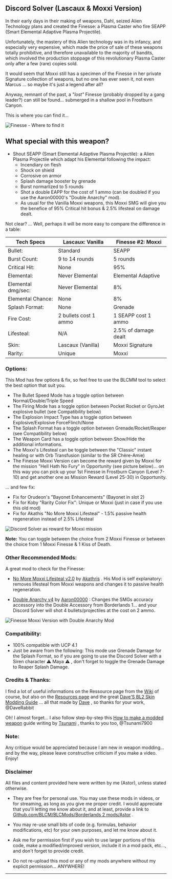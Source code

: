 ## Discord Solver (Lascaux & Moxxi Version)

In their early days in their making of weapons, Dahl, seized Alien Technology plans and created the Finesse: a Plasma Caster who fire SEAPP (Smart Elemental Adaptive Plasma Projectile). 

Unfortunately, the mastery of this Alien technology was in its infancy, and especially very expensive, which made the price of sale of these weapons totally prohibitive, and therefore unavailable to the majority of bandits, which involved the production stoppage of this revolutionary Plasma Caster only after a few (rare) copies sold.

It would seem that Moxxi still has a specimen of the Finesse in her private Signature collection of weapons, but no one has ever seen it, not even Marcus ... so maybe it's just a legend after all?

Anyway, remnant of the past, a *"lost"* Finesse (probably dropped by a gang leader?) can still be found... submerged in a shallow pool in Frostburn Canyon.

This is where you can find it... 

![Finesse - Where to find it](https://i.imgur.com/uHTxuc6.png "Don't worry guys... even if my screen capture show French text, my mods are in English")

## What special with this weapon?

- Shout SEAPP (Smart Elemental Adaptive Plasma Projectile): a Alien Plasma Projectile which adapt his Elemental following the impact:
  - Incendiary on flesh
  - Shock on shield
  - Corrosive on armor
  - Splash damage booster by grenade
  - Burst normarlized to 5 rounds  
  - Shot a double EAPP for the cost of 1 ammo (can be doubled if you use the Aaron00000's "Double Anarchy" mod).
  - As usual for the Vanilla Moxxi weapons, this Moxxi SMG will give you the benefice of 95% Critical hit bonus & 2.5% lifesteal on damage dealt.
  
Not clear? ... Well, perhaps it will be more easy to compare the difference in a table:  
   
| Tech Specs        | Lascaux: Vanilla       | Finesse #2: Moxxi     | 
| -------------     | -------------          | -------------         | 
| Bullet:           | Standard               | SEAPP                 | 
| Burst Count:      | 9 to 14 rounds         | 5 rounds              | 
| Critical Hit:     | None                   | 95%                   | 
| Elemental:        | Never Elemental        | Elemental Adaptive    | 
| Elemental dmg/sec:| Never Elemental        | 8%                    | 
| Elemental Chance: | None                   | 8%                    | 
| Splash Format:    | None                   | Grenade               | 
| Fire Cost:        | 2 bullets cost 1 ammo  | 1 SEAPP cost 1 ammo   | 
| Lifesteal:        | N/A                    | 2.5% of damage dealt  | 
| Skin:             | Lascaux (Vanilla)      | Moxxi Signature       | 
| Rarity:           | Unique                 | Moxxi                 |  
 

### Options: 

This Mod has few options & fix, so feel free to use the BLCMM tool to select the best option that suit you.

- The Bullet Speed Mode has a toggle option between Normal/Double/Triple Speed
- The Firing Mode has a toggle option between Pocket Rocket or GyroJet explosive bullet (see Compatibility below)
- The Explosion Impact Type has a toggle option between Explosive/Explosive ForceFlinch/None
- The Splash Format has a toggle option between Grenade/Rocket/Reaper (see Compatibility below)
- The Weapon Card has a toggle option between Show/Hide the additional informations.
- The Moxxi's Lifesteal can be toggle between the "Classic" instant healing or with Orb Transfusion (similar to the SR Chère-Amie)
- The Finesse Moxxi Version can become the reward given by Moxxi for the mission "Hell Hath No Fury" in Opportunity (see picture below)... on this way you can pick up your 1st Finesse in Frostburn Canyon (Level 7-10) and get another one as Mission Reward (Level 25-30) in Opportunity.

... and few fix:

- Fix for Orudeon's "Bayonet Enhancements" (Bayonet in slot 2)
- Fix for Koby "Rarity Color Fix": Unique or Moxxi (just in case if you use this old mod)
- Fix for Akathis "No More Moxxi Lifesteal" - 1.5% passive health regeneration instead of 2.5% Lifesteal
  
![Discord Solver as reward for Moxxi mission](https://i.imgur.com/8JPt8ap.png "Don't worry guys... even if my screen capture show French text, my mods are in English") 

**Note:** You can toggle between the choice from 2 Moxxi Finesse or between the choice from 1 Moxxi Finesse & 1 Kiss of Death. 

### Other Recommended Mods:

A great mod to check for the Finesse:

- [No More Moxxi Lifesteal v2.0](https://github.com/BLCM/BLCMods/blob/master/Borderlands%202%20mods/Akathris/NoMoreMoxxiLifestealv2.0.txt) by [Akathris](https://github.com/BLCM/BLCMods/tree/master/Borderlands%202%20mods/Akathris) . His Mod is self explanatory: removes lifesteal from Moxxi weapons and changes it to passive health regeneration.

- [Double Anarchy v4](https://github.com/BLCM/BLCMods/blob/master/Borderlands%202%20mods/Aaron0000/Weapon-Item%20Parts%20and%20Accessories/DoubleAnarchyv4.txt) by [Aaron00000](https://github.com/BLCM/BLCMods/tree/master/Borderlands%202%20mods/Aaron0000) : Changes the SMGs accuracy accessory into the Double Accessory from Borderlands 1... and your Discord Solver will shot 4 bullets/projectiles at the cost on 2 ammo.

![Finesse Moxxi Version with Double Anarchy Mod](https://i.imgur.com/fkJRAqD.png "Don't worry guys... even if my screen capture show French text, my mods are in English")

### Compatibility:

- 100% compatible with UCP 4.1
- Just be aware from the following: This mode use Grenade Damage for the Splash Format, so if you are going to use the Discord Solver with a Siren character :warning: Maya :warning: , don't forget to toggle the Grenade Damage to Reaper Splash Damage.
  
### Credits & Thanks:

I find a lot of useful informations on the Ressource page from the [Wiki](https://github.com/BLCM/BLCMods/wiki) of course, but also on the [Resources page](https://github.com/BLCM/BLCMods/tree/af3b2d17629ab3f7f7a5f7bb68b489c5e13b0498/Borderlands%202%20mods/Dave/Resources) and the great [Dave'S BL2 Skin Modding Guide](https://cdn.rawgit.com/BLCM/BLCMods/bb1933f7/Borderlands%202%20mods/Dave/DAVE%27S%20BL2%20SKIN%20MODDING%20GUIDE.pdf) ... all that made by [Dave](https://github.com/BLCM/BLCMods/tree/af3b2d17629ab3f7f7a5f7bb68b489c5e13b0498/Borderlands%202%20mods/Dave) , so thanks for your work, @DaveRabbit 

Oh! I almost forget... I also follow step-by-step this [How to make a modded weapon](https://github.com/BLCM/BLCMods/blob/master/Borderlands%202%20mods/Tsunami-s%20Guns%20Cannons%20And%20Flamethrowers/(((How%20to%20make%20a%20modded%20weapon))).txt) guide writing by [Tsunami](https://github.com/BLCM/BLCMods/tree/master/Borderlands%202%20mods/Tsunami-s%20Guns%20Cannons%20And%20Flamethrowers) , thanks to you too, @Tsunami7900  

### Note: 

Any critique would be appreciated because I am new in weapon modding... and by the way, please leave constructive criticism if you make a video. 
Enjoy!

### Disclaimer

All files and content provided here were written by me (Astor), unless stated otherwise.

- They are free for personal use. You may use these mods in videos, or for streaming, as long as you give me proper credit. I would appreciate that you'll letting me know about it, and at least, provide a link to [Github.com/BLCM/BLCMods/Borderlands 2 mods/Astor](https://github.com/BLCM/BLCMods/tree/master/Borderlands%202%20mods/Astor) .

- You may re-use small bits of code (e.g. formulas, behavior modifications, etc) for your own purposes, and let me know about it. 

- Ask me for permission first if you wish to use larger portions of this code, make a modified/improved version, include it in a mod pack, etc..., and don't forget to provide credit.

- Do not re-upload this mod or any of my mods anywhere without my explicit permission... ANYWHERE!

* * * * *
